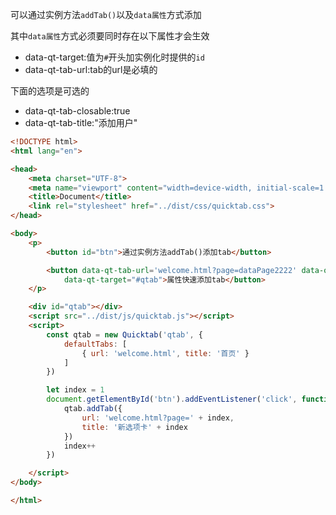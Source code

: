 可以通过实例方法`addTab()`以及`data属性`方式添加

其中`data属性`方式必须要同时存在以下属性才会生效
- data-qt-target:值为`#`开头加实例化时提供的`id`
- data-qt-tab-url:tab的url是必填的

下面的选项是可选的

- data-qt-tab-closable:true
- data-qt-tab-title:"添加用户"


```html
<!DOCTYPE html>
<html lang="en">

<head>
    <meta charset="UTF-8">
    <meta name="viewport" content="width=device-width, initial-scale=1.0">
    <title>Document</title>
    <link rel="stylesheet" href="../dist/css/quicktab.css">
</head>

<body>
    <p>
        <button id="btn">通过实例方法addTab()添加tab</button>

        <button data-qt-tab-url='welcome.html?page=dataPage2222' data-qt-tab-title='欢迎页面' data-qt-tab-closable='true'
            data-qt-target="#qtab">属性快速添加tab</button>
    </p>

    <div id="qtab"></div>
    <script src="../dist/js/quicktab.js"></script>
    <script>
        const qtab = new Quicktab('qtab', {
            defaultTabs: [
                { url: 'welcome.html', title: '首页' }
            ]
        })

        let index = 1
        document.getElementById('btn').addEventListener('click', function () {
            qtab.addTab({
                url: 'welcome.html?page=' + index,
                title: '新选项卡' + index
            })
            index++
        })

    </script>
</body>

</html>
```

<ShowCase text="Run" title="添加tab" src="Quicktab/demo/tab-add.html"/>
